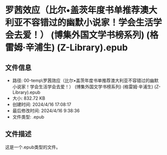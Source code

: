 ﻿# 罗茜效应（比尔•盖茨年度书单推荐澳大利亚不容错过的幽默小说家！学会生活学会去爱！） (博集外国文学书榜系列) (格雷姆·辛浦生) (Z-Library).epub

## 文件信息
- 路径: 00-temp\罗茜效应（比尔•盖茨年度书单推荐澳大利亚不容错过的幽默小说家！学会生活学会去爱！） (博集外国文学书榜系列) (格雷姆·辛浦生) (Z-Library).epub
- 大小: 832.72 KB
- 创建时间: 2024/4/16 17:08:17
- 最后修改时间: 2024/4/16 9:38:36
- 文件类型: .epub

## 文件描述
这是一个.epub类型的文件。

